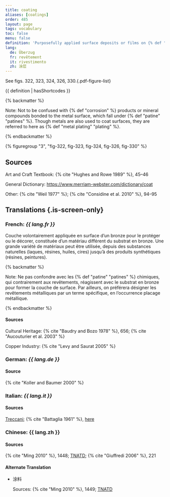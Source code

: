 ```yaml
---
title: coating
aliases: [coatings]
order: 485
layout: page
tags: vocabulary
toc: false
menu: false
definition: 'Purposefully applied surface deposits or films on {% def "bronze" %} sculpture that consist of materials chemically different from the metal substrate. Their composition can vary widely, ranging from natural substances such as lacquer, resin, oil, and wax to synthetic resins. Coatings may be decorative and/or protective. In the study of Renaissance bronzes, for example, applied lacquer-like coatings are often referred to as “organic patinas.”'
lang:
  de: Überzug
  fr: revêtement
  it: rivestimento
  zh: 涂层
---
```


See figs. 322, 323, 324, 326, 330.{.pdf-figure-list}

{{ definition | hasShortcodes }}

{% backmatter %}

Note: Not to be confused with {% def "corrosion" %} products or mineral compounds bonded to the metal surface, which fall under {% def "patine" "patines" %}. Though metals are also used to coat surfaces, they are referred to here as {% def "metal plating" "plating" %}.

{% endbackmatter %}

{% figuregroup "3", "fig-322, fig-323, fig-324, fig-326, fig-330" %}

## Sources

Art and Craft Textbook: {% cite "Hughes and Rowe 1989" %}, 45–46

General Dictionary: <https://www.merriam-webster.com/dictionary/coat>

Other: {% cite "Weil 1977" %}; {% cite "Considine et al. 2010" %}, 94–95

## Translations {.is-screen-only}

<div class="accordion">

### **French**: *{{ lang.fr }}*

Couche volontairement appliquée en surface d’un bronze pour le protéger ou le décorer, constituée d’un matériau différent du substrat en bronze. Une grande variété de matériaux peut être utilisée, depuis des substances naturelles (laques, résines, huiles, cires) jusqu’à des produits synthétiques (résines, peintures).

{% backmatter %}

Note: Ne pas confondre avec les {% def "patine" "patines" %} chimiques, qui contrairement aux revêtements, réagissent avec le substrat en bronze pour former la couche de surface. Par ailleurs, on préférera désigner les revêtements métalliques par un terme spécifique, en l’occurrence placage métallique.

{% endbackmatter %}

#### Sources

Cultural Heritage: {% cite "Baudry and Bozo 1978" %}, 656; {% cite "Aucouturier et al. 2003" %}

Copper Industry: {% cite "Levy and Saurat 2005" %}

### **German**: *{{ lang.de }}*

#### Source

{% cite "Koller and Baumer 2000" %}

### **Italian**: *{{ lang.it }}*

#### Sources

[Treccani](https://www.treccani.it/vocabolario/rivestimento); {% cite "Battaglia 1961" %}, [here](http://www.gdli.it/pdf_viewer/Scripts/pdf.js/web/viewer.asp?file=/PDF/GDLI16/GDLI_16_ocr_1065.pdf&parola=rivestimento)

### **Chinese**: {{ lang.zh }}

#### Sources

{% cite "Ming 2010" %}, 1448; [TNATD](https://terms.naer.edu.tw/detail/207700/?index=8); {% cite "Giuffredi 2006" %}, 221

#### Alternate Translation

- 涂料

    Sources: {% cite "Ming 2010" %}, 1449; [TNATD](https://terms.naer.edu.tw/detail/627946/?index=6)

</div>
